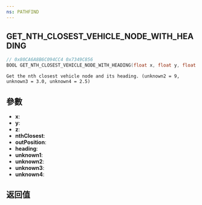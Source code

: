 ```yaml
---
ns: PATHFIND
---
```

## GET_NTH_CLOSEST_VEHICLE_NODE_WITH_HEADING

```c
// 0x80CA6A8B6C094CC4 0x7349C856
BOOL GET_NTH_CLOSEST_VEHICLE_NODE_WITH_HEADING(float x, float y, float z, int nthClosest, Vector3* outPosition, float* heading, Any* unknown1, int unknown2, float unknown3, float unknown4);
```

```
Get the nth closest vehicle node and its heading. (unknown2 = 9, unknown3 = 3.0, unknown4 = 2.5)  
```

## 參數
* **x**: 
* **y**: 
* **z**: 
* **nthClosest**: 
* **outPosition**: 
* **heading**: 
* **unknown1**: 
* **unknown2**: 
* **unknown3**: 
* **unknown4**: 

## 返回值
